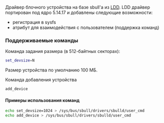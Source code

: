 Драйвер блочного устройства на базе sbull'а из [LDD]. LDD драйвер портирован под ядро 5.14.17 и 
добавлены следующие возможности:
- регистрация в sysfs
- атрибут для взаимодействия с пользователем (поддержка команд)

### Поддерживаемые команды
Команда задания размера (в 512-байтных секторах): 
```sh
set_devsize=N
```
Размер устройства по умолчанию 100 MБ.

Команда добавления устройства
```sh
add_device
``` 

#### Примеры использования команд
```sh
echo set_devsize=1024 > /sys/bus/sbull/drivers/sbulld/user_cmd
echo add_device > /sys/bus/sbull/drivers/sbulld/user_cmd
```

   [LDD]: https://bootlin.com/doc/books/ldd3.pdf